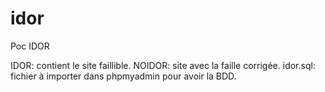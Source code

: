 # idor
Poc IDOR

IDOR: contient le site faillible.
NOIDOR: site avec la faille corrigée.
idor.sql: fichier à importer dans phpmyadmin pour avoir la BDD.
